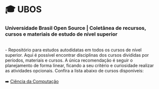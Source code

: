 # 🎓 UBOS
<h3><strong>Universidade Brasil Open Source</strong> | Coletânea de recursos, cursos e materiais de estudo de nível superior</h3>
<br>
- Repositório para estudos autodidatas em todos os cursos de nível superior. Aqui é possível encontrar disciplinas dos cursos divididas por períodos, materiais e cursos. A única recomendação é seguir o planejamento de forma linear, ficando a seu critério e curiosidade realizar as atividades opcionais. Confira a lista abaixo de cursos disponíveis:
<br><br>
➡️ <a href="https://github.com/armandosouza/ubos/cc">Ciência da Computação</a>
